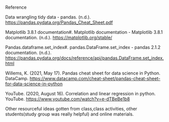 Reference

Data wrangling tidy data - pandas. (n.d.). https://pandas.pydata.org/Pandas_Cheat_Sheet.pdf 

Matplotlib 3.8.1 documentation#. Matplotlib documentation - Matplotlib 3.8.1 documentation. (n.d.). https://matplotlib.org/stable/ 

Pandas.dataframe.set_index#. pandas.DataFrame.set_index - pandas 2.1.2 documentation. (n.d.). https://pandas.pydata.org/docs/reference/api/pandas.DataFrame.set_index.html 

Willems, K. (2021, May 17). Pandas cheat sheet for data science in Python. DataCamp. https://www.datacamp.com/cheat-sheet/pandas-cheat-sheet-for-data-science-in-python

YouTube. (2020, August 16). Correlation and linear regression in python. YouTube. https://www.youtube.com/watch?v=e-dTBeBe1b8 

Other resourceful ideas gotten from class,class activities, other students(study group was really helpful) and online materials. 
